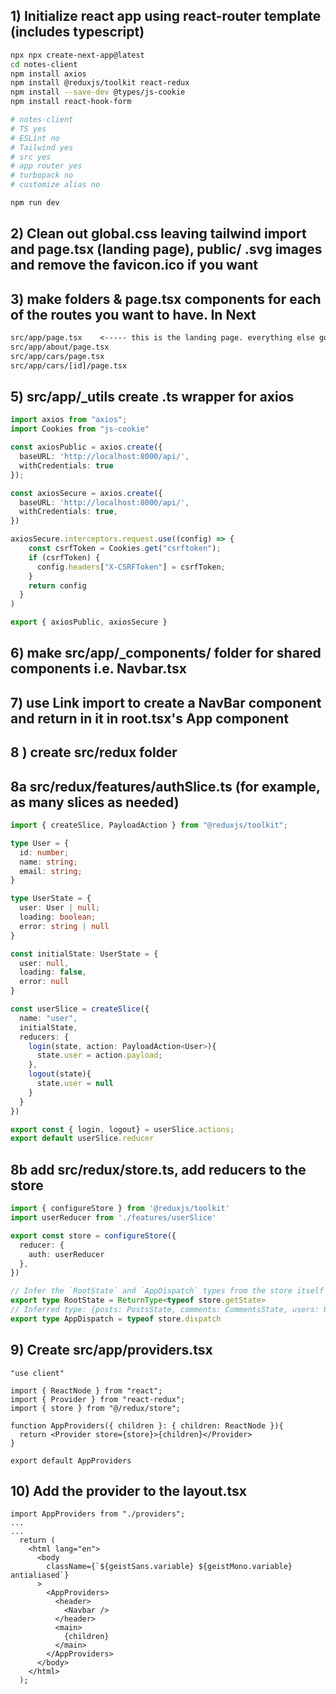 ## 1) Initialize react app using react-router template (includes typescript)
```sh
npx npx create-next-app@latest
cd notes-client
npm install axios
npm install @reduxjs/toolkit react-redux
npm install --save-dev @types/js-cookie
npm install react-hook-form
```
```sh
# notes-client
# TS yes
# ESLint no
# Tailwind yes
# src yes
# app router yes
# turbopack no
# customize alias no
```
```sh
npm run dev
```

## 2) Clean out global.css leaving tailwind import and page.tsx (landing page), public/ .svg images and remove the favicon.ico if you want

## 3) make folders & page.tsx components for each of the routes you want to have. In Next
```txt
src/app/page.tsx    <----- this is the landing page. everything else goes in a folder
src/app/about/page.tsx
src/app/cars/page.tsx
src/app/cars/[id]/page.tsx
```

## 5) src/app/_utils create .ts wrapper for axios
```ts
import axios from "axios";
import Cookies from "js-cookie"

const axiosPublic = axios.create({
  baseURL: 'http://localhost:8000/api/',
  withCredentials: true
});

const axiosSecure = axios.create({
  baseURL: 'http://localhost:8000/api/',
  withCredentials: true,
})

axiosSecure.interceptors.request.use((config) => {
    const csrfToken = Cookies.get("csrftoken");
    if (csrfToken) {
      config.headers["X-CSRFToken"] = csrfToken;
    }
    return config
  }
)

export { axiosPublic, axiosSecure }
```
## 6) make src/app/_components/ folder for shared components i.e. Navbar.tsx
## 7) use Link import to create a NavBar component and return in it in root.tsx's App component


## 8 ) create src/redux folder
## 8a src/redux/features/authSlice.ts (for example, as many slices as needed)
```ts
import { createSlice, PayloadAction } from "@reduxjs/toolkit";

type User = {
  id: number;
  name: string;
  email: string;
}

type UserState = {
  user: User | null;
  loading: boolean;
  error: string | null
}

const initialState: UserState = {
  user: null,
  loading: false,
  error: null
}

const userSlice = createSlice({
  name: "user",
  initialState,
  reducers: {
    login(state, action: PayloadAction<User>){
      state.user = action.payload;
    },
    logout(state){
      state.user = null
    }
  }
})

export const { login, logout} = userSlice.actions;
export default userSlice.reducer
```
## 8b add src/redux/store.ts, add reducers to the store
```ts
import { configureStore } from '@reduxjs/toolkit'
import userReducer from './features/userSlice'

export const store = configureStore({
  reducer: {
    auth: userReducer
  },
})

// Infer the `RootState` and `AppDispatch` types from the store itself
export type RootState = ReturnType<typeof store.getState>
// Inferred type: {posts: PostsState, comments: CommentsState, users: UsersState}
export type AppDispatch = typeof store.dispatch
```


## 9) Create src/app/providers.tsx
```tsx
"use client"

import { ReactNode } from "react";
import { Provider } from "react-redux";
import { store } from "@/redux/store";

function AppProviders({ children }: { children: ReactNode }){
  return <Provider store={store}>{children}</Provider>
}

export default AppProviders
```

## 10) Add the provider to the layout.tsx
```tsx
import AppProviders from "./providers";
...
...
  return (
    <html lang="en">
      <body
        className={`${geistSans.variable} ${geistMono.variable} antialiased`}
      >
        <AppProviders>
          <header>
            <Navbar />
          </header>
          <main>
            {children}
          </main>
        </AppProviders>
      </body>
    </html>
  );
```










<!-- 
# 8) Create src/app/_context folder for state management
```txt
create context providers for your state:
these define the variables and the operations on them
```
```tsx
"use client"
import { createContext, useContext, useEffect, useState } from "react";
import axiosPublic from "../_utils/axios";

type Note = { // Defining the shape of a single Note
  id: number;
  title: string;
  content: string;
  owner?: object;
  created_at: string;
  updated_at: string;
}

type NotesContextData = { // Defining the shape of the notes context
  notes: Note[];
  fetchNotes: () => Promise<void>;
}

// Creating the notes context
const NotesContext = createContext<NotesContextData | undefined>(undefined);

// Creating the context provider component
export function NotesProvider({ children }: {children: React.ReactNode}) {
  const [notes, setNotes] = useState<Note[]>([]);

  async function fetchNotes(){
    try {
      const response = await axiosPublic.get("notes/");
      setNotes(response.data)
    } catch (err) {
      console.error("Error fetching notes:", err)
    }
  }

  useEffect(() => {
    fetchNotes()
  }, [])

  return (
    <NotesContext.Provider value={{ notes, fetchNotes}}>
      {children}
    </NotesContext.Provider>
  )
}

export function useNotes(): NotesContextData {
  const context = useContext(NotesContext);
  if (context === undefined) {
    throw new Error("useNotes() must be used within a child of NotesProvider. Be sure to wrap your component with NotesProvider.")
  }
  return context
}
```
# 9) Wrap the content of your layout.tsx's JSX with the provider, now any child can consume it
# 10) import the custom use"Context"() function from your context creator, destructure what you need and use it as desired in the component -->
